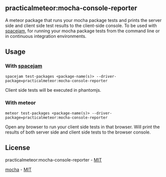 ## practicalmeteor:mocha-console-reporter

A meteor package that runs your mocha package tests and prints the server side and client side test results to the client-side console. To be used with [spacejam](https://www.npmjs.com/package/spacejam), for running your mocha package tests from the command line or in continuous integration environments. 

## Usage

### With [spacejam](https://www.npmjs.com/package/spacejam)

`spacejam test-packages <package-name(s)> --driver-package=practicalmeteor:mocha-console-reporter`

Client side tests will be executed in phantomjs.

### With meteor

`meteor test-packages <package-name(s)> --driver-package=practicalmeteor:mocha-console-reporter`

Open any browser to run your client side tests in that browser. Will  print the results of both server side and client side tests to the browser console.

## License

practicalmeteor:mocha-console-reporter - [MIT](https://github.com/practicalmeteor/meteor-mocha-console-reporter/blob/master/LICENSE.md)

[mocha](https://github.com/mochajs/mocha) - [MIT](https://github.com/mochajs/mocha/blob/master/LICENSE)
